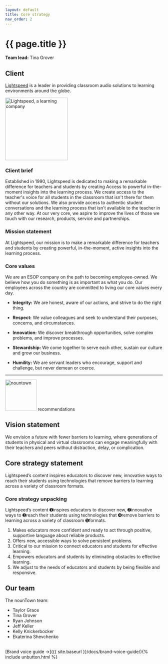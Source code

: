 ```yaml
---
layout: default
title: Core strategy
nav_order: 2
---
```


# {{ page.title }} 

**Team lead:** Tina Grover

## Client
[Lightspeed](https://www.lightspeed-tek.com/) is a leader in providing classroom audio solutions to learning environments around the globe.

<a href="https://www.lightspeed-tek.com/"><img src="{{ site.baseurl }}/assets/images/lightspeed-logo.svg/" width="200px" alt="Lightspeed, a learning company" /></a>

### Client brief
Established in 1990, Lightspeed is dedicated to making a remarkable difference for teachers and students by creating Access to powerful in-the-moment insights into the learning process. We create access to the teacher's voice for all students in the classroom that isn't there for them without our solutions. We also provide access to authentic student conversations and the learning process that isn't available to the teacher in any other way. At our very core, we aspire to improve the lives of those we touch with our research, products, service and partnerships. 

### Mission statement
At Lightspeed, our mission is to make a remarkable difference for teachers and students by creating powerful, in-the-moment, active insights into the learning process. 

### Core values
We are an ESOP company on the path to becoming employee-owned. We believe how you do something is as important as what you do. Our employees across the country are committed to living our core values every day.

- **Integrity:** We are honest, aware of our actions, and strive to do the right thing.

- **Respect:** We value colleagues and seek to understand their purposes, concerns, and circumstances.

- **Innovation:** We discover breakthrough opportunities, solve complex problems, and improve processes.

- **Stewardship:** We come together to serve each other, sustain our culture and grow our business.

- **Humility:** We are servant leaders who encourage, support and challenge, but never demean or coerce.

<hr>

<img src="{{site.baseul}}/assets/images/nountown.png" width="100px" alt="nountown" /> recommendations

## Vision statement 
We envision a future with fewer barriers to learning, where generations of students in physical and virtual classrooms can engage meaningfully with their teachers and peers without distraction, delay, or complication.

## Core strategy statement

Lightspeed’s content inspires educators to discover new, innovative ways to reach their students using technologies that remove barriers to learning across a variety of classroom formats.

### Core strategy unpacking

Lightspeed’s content ➊inspires educators to discover new, ➋innovative ways to ➌reach their students using technologies that ➍remove barriers to learning across a variety of classroom ➎formats.

1. Makes educators more confident and ready to act through positive, supportive language about reliable products.
1. Offers new, accessible ways to solve persistent problems.
1. Critical to our mission to connect educators and students for effective learning.
1. Empowers educators and students by eliminating obstacles to effective learning.
1. We adjust to the needs of educators and students by being flexible and responsive.

## Our team

The nounTown team:

- Taylor Grace
- Tina Grover
- Ryan Johnson
- Jeff Keller
- Kelly Knickerbocker
- Ekaterina Shevchenko

<br>
[Brand voice guide →]({{ site.baseurl }}/docs/brand-voice-guide/){% include unbutton.html %}